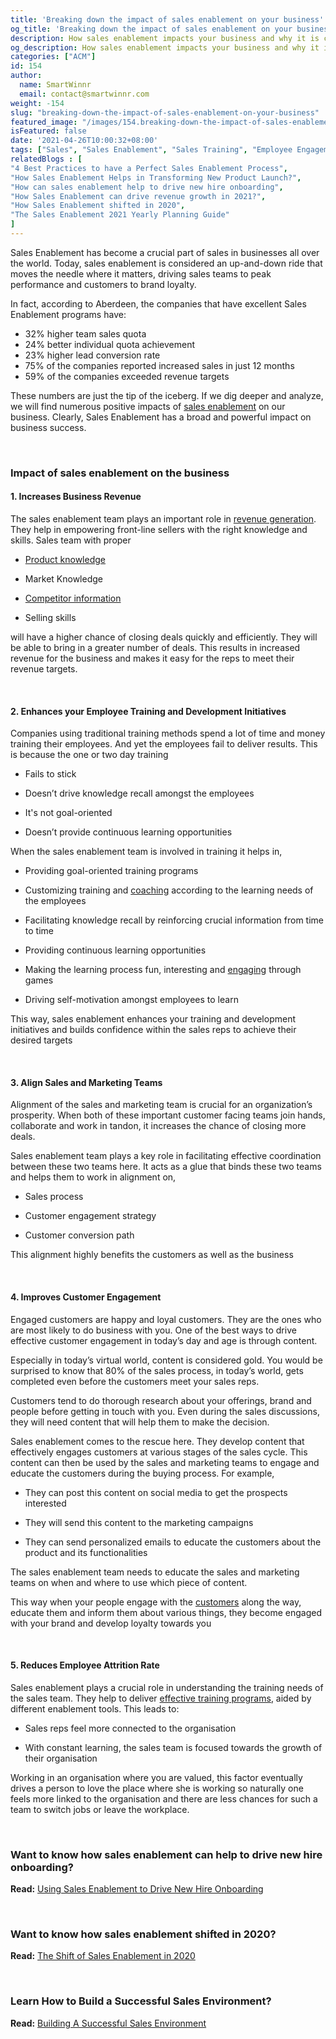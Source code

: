 ```yaml
---
title: 'Breaking down the impact of sales enablement on your business'
og_title: 'Breaking down the impact of sales enablement on your business'
description: How sales enablement impacts your business and why it is crucial for an organization and factors that lead to increased business revenue
og_description: How sales enablement impacts your business and why it is crucial for an organization and factors that lead to increased business revenue
categories: ["ACM"]
id: 154
author:
  name: SmartWinnr
  email: contact@smartwinnr.com
weight: -154
slug: "breaking-down-the-impact-of-sales-enablement-on-your-business"
featured_image: "/images/154.breaking-down-the-impact-of-sales-enablement-on-your-business.jpeg"
isFeatured: false
date: '2021-04-26T10:00:32+08:00'
tags: ["Sales", "Sales Enablement", "Sales Training", "Employee Engagement"]
relatedBlogs : [
"4 Best Practices to have a Perfect Sales Enablement Process",
"How Sales Enablement Helps in Transforming New Product Launch?",   
"How can sales enablement help to drive new hire onboarding",
"How Sales Enablement can drive revenue growth in 2021?",
"How Sales Enablement shifted in 2020",
"The Sales Enablement 2021 Yearly Planning Guide"
]
---
```

  

Sales Enablement has become a crucial part of sales in businesses all over the world. Today, sales enablement is considered an up-and-down ride that moves the needle where it matters, driving sales teams to peak performance and customers to brand loyalty.

<div class="ml_special_div_blog ml-margin-bottom10">
  <div class="ml_special_div_blog_content ml-margin-top10 ml-margin-bottom10">
    <p>
      In fact, according to Aberdeen, the companies that have excellent Sales Enablement programs have:
      <ul>
        <li>  32% higher team sales quota</li>
        <li>  24% better individual quota achievement</li>
        <li>  23% higher lead conversion rate</li>
        <li>  75% of the companies reported increased sales in just 12 months</li>
        <li> 59% of the companies exceeded revenue targets</li>
      </ul>
   </p>
  </div>  
</div>


These numbers are just the tip of the iceberg. If we dig deeper and analyze, we will find numerous positive impacts of [sales enablement](https://www.smartwinnr.com/post/4-best-practices-to-have-a-perfect-sales-enablement-process/) on our business. Clearly, Sales Enablement has a broad and powerful impact on business success.


<br>

### **Impact of sales enablement on the business**

#### **1. Increases Business Revenue**
    

The sales enablement team plays an important role in [revenue generation](https://www.smartwinnr.com/post/how-sales-enablement-can-drive-revenue-growth-in-2021/). They help in empowering front-line sellers with the right knowledge and skills. Sales team with proper

-   [Product knowledge](https://www.smartwinnr.com/post/does-good-product-knowledge-help-sales-teams-to-sell-effectively/)
    
-   Market Knowledge
    
-   [Competitor information](https://www.smartwinnr.com/post/how-to-gather-competitive-intelligence-from-the-field/)
    
-   Selling skills
    

will have a higher chance of closing deals quickly and efficiently. They will be able to bring in a greater number of deals. This results in increased revenue for the business and makes it easy for the reps to meet their revenue targets.

<br>

#### **2. Enhances your Employee Training and Development Initiatives**
    

Companies using traditional training methods spend a lot of time and money training their employees. And yet the employees fail to deliver results. This is because the one or two day training

-   Fails to stick
    
-   Doesn’t drive knowledge recall amongst the employees
    
-   It's not goal-oriented
    
-   Doesn’t provide continuous learning opportunities
    

  

When the sales enablement team is involved in training it helps in,

-   Providing goal-oriented training programs
    
-   Customizing training and [coaching](https://www.smartwinnr.com/post/best-practices-to-drive-video-coaching/) according to the learning needs of the employees
    
-   Facilitating knowledge recall by reinforcing crucial information from time to time
    
-   Providing continuous learning opportunities
    
-   Making the learning process fun, interesting and [engaging](https://www.smartwinnr.com/post/gamification-and-employee-engagement/) through games
    
-   Driving self-motivation amongst employees to learn
    

  

This way, sales enablement enhances your training and development initiatives and builds confidence within the sales reps to achieve their desired targets

<br>

#### **3. Align Sales and Marketing Teams**

Alignment of the sales and marketing team is crucial for an organization’s prosperity. When both of these important customer facing teams join hands, collaborate and work in tandon, it increases the chance of closing more deals.

  

Sales enablement team plays a key role in facilitating effective coordination between these two teams here. It acts as a glue that binds these two teams and helps them to work in alignment on,

-   Sales process
    
-   Customer engagement strategy
    
-   Customer conversion path
    

This alignment highly benefits the customers as well as the business

<br>

#### **4. Improves Customer Engagement**
    

Engaged customers are happy and loyal customers. They are the ones who are most likely to do business with you. One of the best ways to drive effective customer engagement in today’s day and age is through content.

<div class="ml_special_div_blog ml-margin-bottom10">
  <div class="ml_special_div_blog_content ml-margin-top10 ml-margin-bottom10">
    <p>
    Especially in today’s virtual world, content is considered gold. You would be surprised to know that 80% of the sales process, in today’s world, gets completed even before the customers meet your sales reps.
       </p>
  </div>  
</div>

Customers tend to do thorough research about your offerings, brand and people before getting in touch with you. Even during the sales discussions, they will need content that will help them to make the decision.

  

Sales enablement comes to the rescue here. They develop content that effectively engages customers at various stages of the sales cycle. This content can then be used by the sales and marketing teams to engage and educate the customers during the buying process. For example,

-   They can post this content on social media to get the prospects interested
    
-   They will send this content to the marketing campaigns
    
-   They can send personalized emails to educate the customers about the product and its functionalities
    

The sales enablement team needs to educate the sales and marketing teams on when and where to use which piece of content.

  

This way when your people engage with the [customers](https://www.smartwinnr.com/post/best-ways-to-capture-feedback-from-the-customers/) along the way, educate them and inform them about various things, they become engaged with your brand and develop loyalty towards you

<br> 

#### **5. Reduces Employee Attrition Rate**
    

Sales enablement plays a crucial role in understanding the training needs of the sales team. They help to deliver [effective training programs](https://www.smartwinnr.com/post/6-buyer-personas-and-how-to-train-your-team-to-sell/), aided by different enablement tools. This leads to:

-   Sales reps feel more connected to the organisation
    
-   With constant learning, the sales team is focused towards the growth of their organisation
    

Working in an organisation where you are valued, this factor eventually drives a person to love the place where she is working so naturally one feels more linked to the organisation and there are less chances for such a team to switch jobs or leave the workplace.

<br>


### **Want to know how sales enablement can help to drive new hire onboarding?**

**Read:** [Using Sales Enablement to Drive New Hire Onboarding](https://www.smartwinnr.com/post/how-can-sales-enablement-help-to-drive-new-hire-onboarding/)

  
<br>  

### **Want to know how sales enablement shifted in 2020?**
**Read:** [The Shift of Sales Enablement in 2020](https://www.smartwinnr.com/post/sales-enablement-part-1-how-sales-enablement-shifted-in-2020/)

<br>

### **Learn How to Build a Successful Sales Environment?**

**Read:** [Building A Successful Sales Environment](https://www.smartwinnr.com/post/how-to-build-a-successful-sales-environment/)